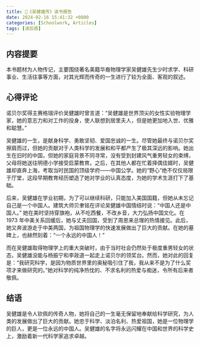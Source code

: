 ```yaml
---
title: 📖《吴健雄传》读书报告
date: 2024-02-16 15:41:32 +0800
categories: [Schoolwork, Articles]
tags: [读后感]
---
```


## **内容提要**
本书题材为人物传记，主要围绕著名美籍华裔物理学家吴健雄先生少时求学、科研事业、生活往事等方面，对其光辉而传奇的一生进行了较为全面、客观的叙述。

## **心得评论**
诺贝尔奖得主赛格瑞评价吴健雄时曾言道：“吴健雄是世界顶尖的女性实验物理学家，她的意志力和对工作的投身，使人联想到居里夫人，但是她更加地入世、优雅和聪慧。”

吴健雄的一生，是献身科学、勇敢坚韧、爱国忠诚的一生。尽管她最终与诺贝尔奖擦肩而过，但她的贡献对于人类科学的发展和和平都产生了极其深远的影响。她出生在旧时的中国，但她的家庭背景不同寻常，没有受到封建风气重男轻女的束缚，父母将她送往明德小学接受启蒙教育。之后，在其他人都在忙着择偶佳婿时，吴健雄却直奔上海，考取当时民国的顶级学府——中国公学。她的“野心”绝不仅仅局限于厅堂，这段早期教育经历塑造了她对学业的认真态度，为她的学术生涯打下了基础。

后来，吴健雄在学业初期，为了可以继续科研，只能加入美国国籍，但她从未忘记自己是一个中国人。建筑大师贝聿铭在评论吴健雄中国情结时说：“中国人还是中国人。” 她在美时坚持穿旗袍，从不吃西餐，不改乡音，大力弘扬中国文化。在 1973 年中美关系回缓后，她与丈夫回国，受到了周恩来总理的热情接见。此后，她又奔波游走于中美两国，为祖国物理学的快速发展做出了巨大的贡献。在她的墓碑上，也赫然刻着：“一个永远的中国人！”

而在吴健雄取得物理学上的重大突破时，由于当时社会仍然处于极度重男轻女的状态，吴健雄没能与杨振宁和李政道一起走上诺贝尔的领奖台。然而，她对此的回复是：“我研究科学，是因为物质世界里的奥秘吸引住了我，我从来不是为了什么奖项才来做研究的。”她对科学的纯净热忱的、不求名利的热爱与痴迷，令所有后来者敬佩。

## **结语**
吴健雄是令人钦佩的传奇人物，她将自己的一生毫无保留地奉献给科学研究，为人类的发展做出了巨大的贡献。她忠于科学、淡泊名利、热爱祖国，她是一位物理学的巨人，更是一位永远的中国人。吴健雄的名字将永远闪耀在中国和世界的科学史上，激励着新一代科学家追求卓越。
